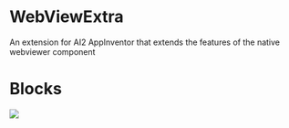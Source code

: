 # WebViewExtra

An extension for AI2 AppInventor that extends the features of the native webviewer component

# Blocks
<img src="images/myimage.jpg">
